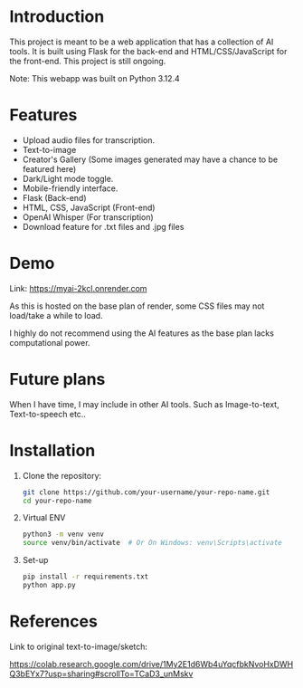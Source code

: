 # Introduction

This project is meant to be a web application that has a collection of AI tools. It is built using Flask for the back-end and HTML/CSS/JavaScript for the front-end. This project is still ongoing.

Note: This webapp was built on Python 3.12.4


# Features

- Upload audio files for transcription.
- Text-to-image
- Creator's Gallery (Some images generated may have a chance to be featured here)
- Dark/Light mode toggle.
- Mobile-friendly interface.
- Flask (Back-end)
- HTML, CSS, JavaScript (Front-end)
- OpenAI Whisper (For transcription)
- Download feature for .txt files and .jpg files

# Demo

Link: https://myai-2kcl.onrender.com

As this is hosted on the base plan of render, some CSS files may not load/take a while to load.

I highly do not recommend using the AI features as the base plan lacks computational power.

# Future plans

When I have time, I may include in other AI tools. Such as Image-to-text, Text-to-speech etc..


# Installation

1. Clone the repository:

   ```bash
   git clone https://github.com/your-username/your-repo-name.git
   cd your-repo-name
   ```
2. Virtual ENV

   ```bash
   python3 -m venv venv
   source venv/bin/activate  # Or On Windows: venv\Scripts\activate
   ```

3. Set-up

   ```bash
   pip install -r requirements.txt
   python app.py
   ```


# References

Link to original text-to-image/sketch: 

https://colab.research.google.com/drive/1My2E1d6Wb4uYqcfbkNvoHxDWHQ3bEYx7?usp=sharing#scrollTo=TCaD3_unMskv
